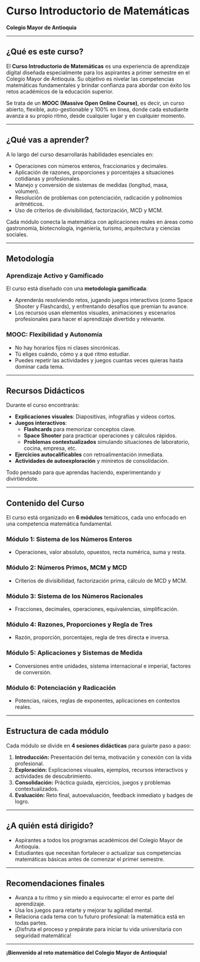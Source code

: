 # Curso Introductorio de Matemáticas  
**Colegio Mayor de Antioquia**

---

## ¿Qué es este curso?

El **Curso Introductorio de Matemáticas** es una experiencia de aprendizaje digital diseñada especialmente para los aspirantes a primer semestre en el Colegio Mayor de Antioquia. Su objetivo es nivelar las competencias matemáticas fundamentales y brindar confianza para abordar con éxito los retos académicos de la educación superior.

Se trata de un **MOOC (Massive Open Online Course)**, es decir, un curso abierto, flexible, auto-gestionable y 100% en línea, donde cada estudiante avanza a su propio ritmo, desde cualquier lugar y en cualquier momento.

---

## ¿Qué vas a aprender?

A lo largo del curso desarrollarás habilidades esenciales en:

- Operaciones con números enteros, fraccionarios y decimales.
- Aplicación de razones, proporciones y porcentajes a situaciones cotidianas y profesionales.
- Manejo y conversión de sistemas de medidas (longitud, masa, volumen).
- Resolución de problemas con potenciación, radicación y polinomios aritméticos.
- Uso de criterios de divisibilidad, factorización, MCD y MCM.

Cada módulo conecta la matemática con aplicaciones reales en áreas como gastronomía, biotecnología, ingeniería, turismo, arquitectura y ciencias sociales.

---

## Metodología

### **Aprendizaje Activo y Gamificado**

El curso está diseñado con una **metodología gamificada**:  
- Aprenderás resolviendo retos, jugando juegos interactivos (como Space Shooter y Flashcards), y enfrentando desafíos que premian tu avance.
- Los recursos usan elementos visuales, animaciones y escenarios profesionales para hacer el aprendizaje divertido y relevante.

### **MOOC: Flexibilidad y Autonomía**

- No hay horarios fijos ni clases sincrónicas.
- Tú eliges cuándo, cómo y a qué ritmo estudiar.
- Puedes repetir las actividades y juegos cuantas veces quieras hasta dominar cada tema.

---

## Recursos Didácticos

Durante el curso encontrarás:

- **Explicaciones visuales**: Diapositivas, infografías y videos cortos.
- **Juegos interactivos**:  
  - **Flashcards** para memorizar conceptos clave.
  - **Space Shooter** para practicar operaciones y cálculos rápidos.
  - **Problemas contextualizados** simulando situaciones de laboratorio, cocina, empresa, etc.
- **Ejercicios autocalificables** con retroalimentación inmediata.
- **Actividades de autoexploración** y miniretos de consolidación.

Todo pensado para que aprendas haciendo, experimentando y divirtiéndote.

---

## Contenido del Curso

El curso está organizado en **6 módulos** temáticos, cada uno enfocado en una competencia matemática fundamental.

### **Módulo 1: Sistema de los Números Enteros**
- Operaciones, valor absoluto, opuestos, recta numérica, suma y resta.

### **Módulo 2: Números Primos, MCM y MCD**
- Criterios de divisibilidad, factorización prima, cálculo de MCD y MCM.

### **Módulo 3: Sistema de los Números Racionales**
- Fracciones, decimales, operaciones, equivalencias, simplificación.

### **Módulo 4: Razones, Proporciones y Regla de Tres**
- Razón, proporción, porcentajes, regla de tres directa e inversa.

### **Módulo 5: Aplicaciones y Sistemas de Medida**
- Conversiones entre unidades, sistema internacional e imperial, factores de conversión.

### **Módulo 6: Potenciación y Radicación**
- Potencias, raíces, reglas de exponentes, aplicaciones en contextos reales.

---

## Estructura de cada módulo

Cada módulo se divide en **4 sesiones didácticas** para guiarte paso a paso:

1. **Introducción:** Presentación del tema, motivación y conexión con la vida profesional.
2. **Exploración:** Explicaciones visuales, ejemplos, recursos interactivos y actividades de descubrimiento.
3. **Consolidación:** Práctica guiada, ejercicios, juegos y problemas contextualizados.
4. **Evaluación:** Reto final, autoevaluación, feedback inmediato y badges de logro.

---

## ¿A quién está dirigido?

- Aspirantes a todos los programas académicos del Colegio Mayor de Antioquia.
- Estudiantes que necesitan fortalecer o actualizar sus competencias matemáticas básicas antes de comenzar el primer semestre.

---

## Recomendaciones finales

- Avanza a tu ritmo y sin miedo a equivocarte: el error es parte del aprendizaje.
- Usa los juegos para retarte y mejorar tu agilidad mental.
- Relaciona cada tema con tu futuro profesional: la matemática está en todas partes.
- ¡Disfruta el proceso y prepárate para iniciar tu vida universitaria con seguridad matemática!

---

**¡Bienvenido al reto matemático del Colegio Mayor de Antioquia!**